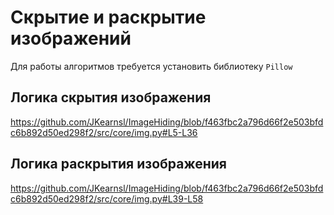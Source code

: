 # Скрытие и раскрытие изображений

Для работы алгоритмов требуется установить библиотеку `Pillow`

## Логика скрытия изображения
https://github.com/JKearnsl/ImageHiding/blob/f463fbc2a796d66f2e503bfdc6b892d50ed298f2/src/core/img.py#L5-L36


## Логика раскрытия изображения
https://github.com/JKearnsl/ImageHiding/blob/f463fbc2a796d66f2e503bfdc6b892d50ed298f2/src/core/img.py#L39-L58
